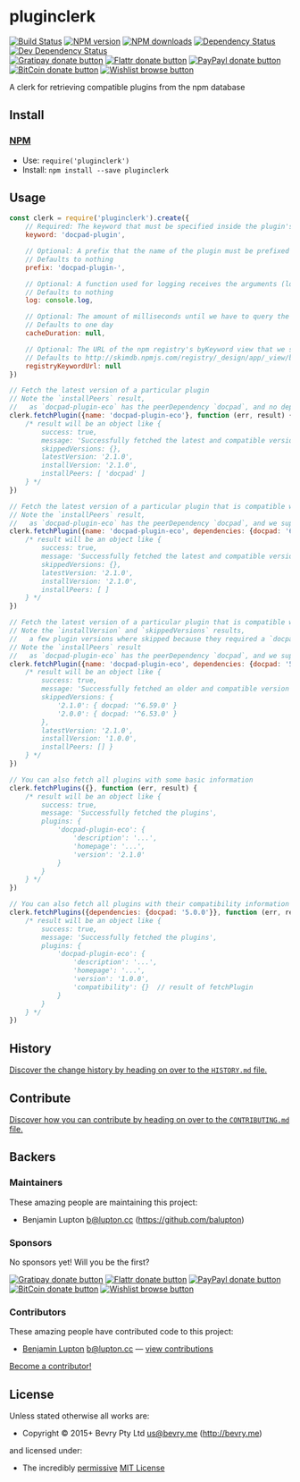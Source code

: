 
<!-- TITLE/ -->

# pluginclerk

<!-- /TITLE -->


<!-- BADGES/ -->

[![Build Status](https://img.shields.io/travis/bevry/pluginclerk/master.svg)](http://travis-ci.org/bevry/pluginclerk "Check this project's build status on TravisCI")
[![NPM version](https://img.shields.io/npm/v/pluginclerk.svg)](https://npmjs.org/package/pluginclerk "View this project on NPM")
[![NPM downloads](https://img.shields.io/npm/dm/pluginclerk.svg)](https://npmjs.org/package/pluginclerk "View this project on NPM")
[![Dependency Status](https://img.shields.io/david/bevry/pluginclerk.svg)](https://david-dm.org/bevry/pluginclerk)
[![Dev Dependency Status](https://img.shields.io/david/dev/bevry/pluginclerk.svg)](https://david-dm.org/bevry/pluginclerk#info=devDependencies)<br/>
[![Gratipay donate button](https://img.shields.io/gratipay/bevry.svg)](https://www.gratipay.com/bevry/ "Donate weekly to this project using Gratipay")
[![Flattr donate button](https://img.shields.io/badge/flattr-donate-yellow.svg)](http://flattr.com/thing/344188/balupton-on-Flattr "Donate monthly to this project using Flattr")
[![PayPayl donate button](https://img.shields.io/badge/paypal-donate-yellow.svg)](https://www.paypal.com/cgi-bin/webscr?cmd=_s-xclick&hosted_button_id=QB8GQPZAH84N6 "Donate once-off to this project using Paypal")
[![BitCoin donate button](https://img.shields.io/badge/bitcoin-donate-yellow.svg)](https://bevry.me/bitcoin "Donate once-off to this project using BitCoin")
[![Wishlist browse button](https://img.shields.io/badge/wishlist-donate-yellow.svg)](https://bevry.me/wishlist "Buy an item on our wishlist for us")

<!-- /BADGES -->


<!-- DESCRIPTION/ -->

A clerk for retrieving compatible plugins from the npm database

<!-- /DESCRIPTION -->


<!-- INSTALL/ -->

## Install

### [NPM](http://npmjs.org/)
- Use: `require('pluginclerk')`
- Install: `npm install --save pluginclerk`

<!-- /INSTALL -->


## Usage

``` javascript
const clerk = require('pluginclerk').create({
	// Required: The keyword that must be specified inside the plugin's package.json:keywords property
	keyword: 'docpad-plugin',

	// Optional: A prefix that the name of the plugin must be prefixed by to be valid
	// Defaults to nothing
	prefix: 'docpad-plugin-',

	// Optional: A function used for logging receives the arguments (logLevel, ...message)
	// Defaults to nothing
	log: console.log,

	// Optional: The amount of milliseconds until we have to query the npm database again
	// Defaults to one day
	cacheDuration: null,

	// Optional: The URL of the npm registry's byKeyword view that we should use for fetching the plugins
	// Defaults to http://skimdb.npmjs.com/registry/_design/app/_view/byKeyword
	registryKeywordUrl: null
})

// Fetch the latest version of a particular plugin
// Note the `installPeers` result,
//   as `docpad-plugin-eco` has the peerDependency `docpad`, and no dependencies where supplied, it should be installed
clerk.fetchPlugin({name: 'docpad-plugin-eco'}, function (err, result) {
	/* result will be an object like {
		success: true,
		message: 'Successfully fetched the latest and compatible version of the plugin docpad-plugin-eco',
		skippedVersions: {},
		latestVersion: '2.1.0',
		installVersion: '2.1.0',
		installPeers: [ 'docpad' ]
	} */
})

// Fetch the latest version of a particular plugin that is compatible with the specified dependencies
// Note the `installPeers` result,
//   as `docpad-plugin-eco` has the peerDependency `docpad`, and we supplied it, there is no need to install it
clerk.fetchPlugin({name: 'docpad-plugin-eco', dependencies: {docpad: '6.78.0'}}, function (err, result) {
	/* result will be an object like {
		success: true,
		message: 'Successfully fetched the latest and compatible version of the plugin docpad-plugin-eco',
		skippedVersions: {},
		latestVersion: '2.1.0',
		installVersion: '2.1.0',
		installPeers: [ ]
	} */
})

// Fetch the latest version of a particular plugin that is compatible with the specified dependencies
// Note the `installVersion` and `skippedVersions` results,
//   a few plugin versions where skipped because they required a `docpad` version range that our supplied `docpad` version didn't fulfill
// Note the `installPeers` result
//   as `docpad-plugin-eco` has the peerDependency `docpad`, and we supplied it, there is no need to install it
clerk.fetchPlugin({name: 'docpad-plugin-eco', dependencies: {docpad: '5.0.0'}}, function (err, result) {
	/* result will be an object like {
		success: true,
		message: 'Successfully fetched an older and compatible version of the plugin docpad-plugin-eco',
		skippedVersions: {
			'2.1.0': { docpad: '^6.59.0' }
			'2.0.0': { docpad: '^6.53.0' }
		},
		latestVersion: '2.1.0',
		installVersion: '1.0.0',
		installPeers: [] }
	} */
})

// You can also fetch all plugins with some basic information
clerk.fetchPlugins({}, function (err, result) {
	/* result will be an object like {
		success: true,
		message: 'Successfully fetched the plugins',
		plugins: {
			'docpad-plugin-eco': {
				'description': '...',
				'homepage': '...',
				'version': '2.1.0'
			}
		}
	} */
})

// You can also fetch all plugins with their compatibility information
clerk.fetchPlugins({dependencies: {docpad: '5.0.0'}}, function (err, result) {
	/* result will be an object like {
		success: true,
		message: 'Successfully fetched the plugins',
		plugins: {
			'docpad-plugin-eco': {
				'description': '...',
				'homepage': '...',
				'version': '1.0.0',
				'compatibility': {}  // result of fetchPlugin
			}
		}
	} */
})
```

<!-- HISTORY/ -->

## History
[Discover the change history by heading on over to the `HISTORY.md` file.](https://github.com/bevry/pluginclerk/blob/master/HISTORY.md#files)

<!-- /HISTORY -->


<!-- CONTRIBUTE/ -->

## Contribute

[Discover how you can contribute by heading on over to the `CONTRIBUTING.md` file.](https://github.com/bevry/pluginclerk/blob/master/CONTRIBUTING.md#files)

<!-- /CONTRIBUTE -->


<!-- BACKERS/ -->

## Backers

### Maintainers

These amazing people are maintaining this project:

- Benjamin Lupton <b@lupton.cc> (https://github.com/balupton)

### Sponsors

No sponsors yet! Will you be the first?

[![Gratipay donate button](https://img.shields.io/gratipay/bevry.svg)](https://www.gratipay.com/bevry/ "Donate weekly to this project using Gratipay")
[![Flattr donate button](https://img.shields.io/badge/flattr-donate-yellow.svg)](http://flattr.com/thing/344188/balupton-on-Flattr "Donate monthly to this project using Flattr")
[![PayPayl donate button](https://img.shields.io/badge/paypal-donate-yellow.svg)](https://www.paypal.com/cgi-bin/webscr?cmd=_s-xclick&hosted_button_id=QB8GQPZAH84N6 "Donate once-off to this project using Paypal")
[![BitCoin donate button](https://img.shields.io/badge/bitcoin-donate-yellow.svg)](https://bevry.me/bitcoin "Donate once-off to this project using BitCoin")
[![Wishlist browse button](https://img.shields.io/badge/wishlist-donate-yellow.svg)](https://bevry.me/wishlist "Buy an item on our wishlist for us")

### Contributors

These amazing people have contributed code to this project:

- [Benjamin Lupton](https://github.com/balupton) <b@lupton.cc> — [view contributions](https://github.com/bevry/pluginclerk/commits?author=balupton)

[Become a contributor!](https://github.com/bevry/pluginclerk/blob/master/CONTRIBUTING.md#files)

<!-- /BACKERS -->


<!-- LICENSE/ -->

## License

Unless stated otherwise all works are:

- Copyright &copy; 2015+ Bevry Pty Ltd <us@bevry.me> (http://bevry.me)

and licensed under:

- The incredibly [permissive](http://en.wikipedia.org/wiki/Permissive_free_software_licence) [MIT License](http://opensource.org/licenses/mit-license.php)

<!-- /LICENSE -->


